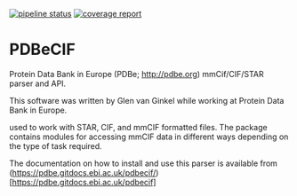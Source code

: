 [![pipeline status](https://gitlab.com/glenveegee/PDBeCIF/badges/master/pipeline.svg)](https://gitlab.com/glenveegee/PDBeCIF/commits/master)
[![coverage report](https://gitlab.com/glenveegee/PDBeCIF/badges/master/coverage.svg)](https://gitlab.com/glenveegee/PDBeCIF/commits/master)

# PDBeCIF 
Protein Data Bank in Europe (PDBe; http://pdbe.org) mmCif/CIF/STAR parser and API.

This software was written by Glen van Ginkel while working at Protein Data Bank in Europe.

used to work with STAR, CIF, and mmCIF formatted files. The package
contains modules for accessing mmCIF data in different ways depending
on the type of task required.

The documentation on how to install and use this parser is available from (https://pdbe.gitdocs.ebi.ac.uk/pdbecif/)[https://pdbe.gitdocs.ebi.ac.uk/pdbecif]